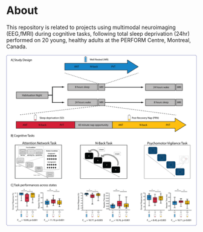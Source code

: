 # About

This repository is related to projects using multimodal neuroimaging (EEG,fMRI) during cognitive tasks, following total sleep deprivation (24hr) performed on 20 young, healthy adults at the PERFORM Centre, Montreal, Canada.

![](Gradients/Figures/img/Figure-1.png)
